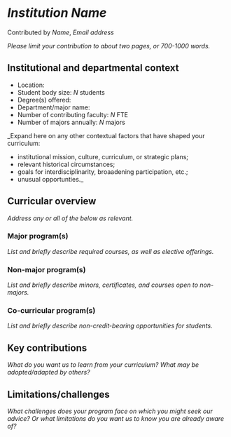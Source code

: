 # _Institution Name_
Contributed by _Name_, _Email address_

_Please limit your contribution to about two pages, or 700-1000 words._

## Institutional and departmental context
- Location:
- Student body size: _N_ students
- Degree(s) offered:
- Department/major name:
- Number of contributing faculty: _N_ FTE
- Number of majors annually: _N_ majors

_Expand here on any other contextual factors that have shaped your curriculum: 
- institutional mission, culture, curriculum, or strategic plans;
- relevant historical circumstances;
- goals for interdisciplinarity, broaadening participation, etc.;
- unusual opportunties._

## Curricular overview

_Address any or all of the below as relevant._

### Major program(s)

_List and briefly describe required courses, as well as elective offerings._

### Non-major program(s)

_List and briefly describe minors, certificates, and courses open to non-majors._

### Co-curricular program(s)

_List and briefly describe non-credit-bearing opportunities for students._

## Key contributions
_What do you want us to learn from your curriculum? What may be adopted/adapted by others?_

## Limitations/challenges
_What challenges does your program face on which you might seek our advice? Or what limitations do you want us to know you are already aware of?_
